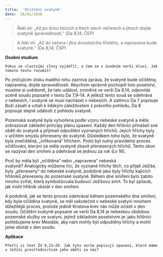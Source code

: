 ```yaml
---
title:  'Očištění svatyně'
date:  26/02/2020
---
```


> <p></p>
> Řekl mi: „Až po dvou tisících a třech stech večerech a jitrech dojde svatyně spravedlnosti.“ (Da 8,14; ČEP)

> <p></p>
> A řekl mi: „Až do večera i jitra dvoutisícího třístého, a napravena bude svatyně.“ (Da 8,14; ČSP)

**Osobní studium**

`Pokus se vlastními slovy vyjádřit, o čem se v úvodním verši mluví. Jak tomuto textu rozumíš?`

Po zničujícím útoku malého rohu zaznívá zpráva, že svatyně bude očištěna, napravena, dojde spravedlnosti. Abychom správně pochopili toto poselství, musíme si uvědomit, že tato událost, zmíněná ve verši Da 8,14, odpovídá scéně soudu popsané v textu Da 7,9–14. A jelikož tento soud se odehrává v nebesích, i svatyně se musí nacházet v nebesích. A zatímco Da 7 popisuje Boží zásah a vztah k lidským záležitostem z právního pohledu, Da 8 popisuje stejné události z pohledu svatyně.

Pozemská svatyně byla vytvořena podle vzoru nebeské svatyně a měla zobrazovat základní principy plánu spasení. Každý den hříšníci přinášeli své oběti do svatyně a přijímali odpuštění vyznaných hříchů. Jejich hříchy byly v určitém smyslu přeneseny do svatyně. Důsledkem toho bylo, že svatyně byla znečištěná, „infikovaná“ hříchem. Proto byl nutný pravidelný proces očišťování, kterým se měla svatyně zbavit přenesených hříchů. Tento úkon se nazýval den smíření a odehrával se jednou za rok (Lv 16).

Proč by měla být „očištěna“ nebo „napravena“ nebeská svatyně? Analogicky můžeme říci, že vyznané hříchy těch, co přijali Ježíše, byly „přeneseny“ do nebeské svatyně, podobně jako byly hříchy kajících hříšníků přeneseny do pozemské svatyně. Během dne smíření bylo zabito mnoho zvířat, která symbolizovala budoucí Ježíšovu smrt. To byl způsob, jak mohl hříšník obstát v den smíření.

A podobně, jak se tento proces odehrával během pozemského dne smíření, kdy byla očištěna svatyně, se měl uskutečnit v nebeské svatyni mnohem důležitější proces, protože jedině Kristova krev nás může očistit v den soudu. Očištění svatyně popsané ve verši Da 8,14 je nebeskou obdobou pozemské služby ve svatyni, jejímž základním poselstvím je: jako hříšníci potřebujeme krev Mesiáše, aby nám mohly být odpuštěny hříchy a mohli jsme obstát v den soudu.

**Aplikace**

`Přečti si text Žd 9,23–28. Jak tyto verše popisují spasení, které máme v Ježíši prostřednictvím jeho oběti za nás?`